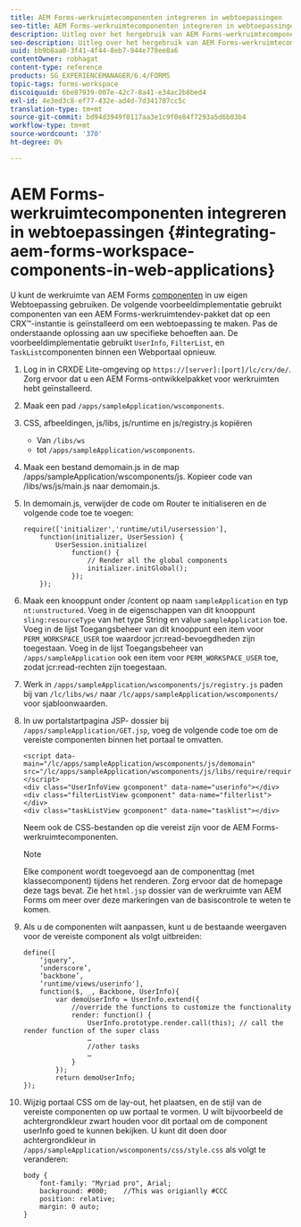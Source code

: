 ```yaml
---
title: AEM Forms-werkruimtecomponenten integreren in webtoepassingen
seo-title: AEM Forms-werkruimtecomponenten integreren in webtoepassingen
description: Uitleg over het hergebruik van AEM Forms-werkruimtecomponenten in uw eigen webapps om functionaliteit te benutten en verregaande integratie te bieden.
seo-description: Uitleg over het hergebruik van AEM Forms-werkruimtecomponenten in uw eigen webapps om functionaliteit te benutten en verregaande integratie te bieden.
uuid: bb9b8aa0-3f41-4f44-8eb7-944e778ee8a6
contentOwner: robhagat
content-type: reference
products: SG_EXPERIENCEMANAGER/6.4/FORMS
topic-tags: forms-workspace
discoiquuid: 6be87939-007e-42c7-8a41-e34ac2b8bed4
exl-id: 4e3ed3c8-ef77-432e-ad4d-7d341787cc5c
translation-type: tm+mt
source-git-commit: bd94d3949f0117aa3e1c9f0e84f7293a5d6b03b4
workflow-type: tm+mt
source-wordcount: '370'
ht-degree: 0%

---
```


# AEM Forms-werkruimtecomponenten integreren in webtoepassingen {#integrating-aem-forms-workspace-components-in-web-applications}

U kunt de werkruimte van AEM Forms [componenten](/help/forms/using/description-reusable-components.md) in uw eigen Webtoepassing gebruiken. De volgende voorbeeldimplementatie gebruikt componenten van een AEM Forms-werkruimtendev-pakket dat op een CRX™-instantie is geïnstalleerd om een webtoepassing te maken. Pas de onderstaande oplossing aan uw specifieke behoeften aan. De voorbeeldimplementatie gebruikt `UserInfo`, `FilterList`, en `TaskList`componenten binnen een Webportaal opnieuw.

1. Log in in CRXDE Lite-omgeving op `https://[server]:[port]/lc/crx/de/`. Zorg ervoor dat u een AEM Forms-ontwikkelpakket voor werkruimten hebt geïnstalleerd.
1. Maak een pad `/apps/sampleApplication/wscomponents`.
1. CSS, afbeeldingen, js/libs, js/runtime en js/registry.js kopiëren

   * Van `/libs/ws`
   * tot `/apps/sampleApplication/wscomponents`.

1. Maak een bestand demomain.js in de map /apps/sampleApplication/wscomponents/js. Kopieer code van /libs/ws/js/main.js naar demomain.js.
1. In demomain.js, verwijder de code om Router te initialiseren en de volgende code toe te voegen:

   ```
   require(['initializer','runtime/util/usersession'], 
       function(initializer, UserSession) { 
           UserSession.initialize( 
               function() { 
                   // Render all the global components
                   initializer.initGlobal();  
               }); 
       });
   ```

1. Maak een knooppunt onder /content op naam `sampleApplication` en typ `nt:unstructured`. Voeg in de eigenschappen van dit knooppunt `sling:resourceType` van het type String en value `sampleApplication` toe. Voeg in de lijst Toegangsbeheer van dit knooppunt een item voor `PERM_WORKSPACE_USER` toe waardoor jcr:read-bevoegdheden zijn toegestaan. Voeg in de lijst Toegangsbeheer van `/apps/sampleApplication` ook een item voor `PERM_WORKSPACE_USER` toe, zodat jcr:read-rechten zijn toegestaan.
1. Werk in `/apps/sampleApplication/wscomponents/js/registry.js` paden bij van `/lc/libs/ws/` naar `/lc/apps/sampleApplication/wscomponents/` voor sjabloonwaarden.
1. In uw portalstartpagina JSP- dossier bij `/apps/sampleApplication/GET.jsp`, voeg de volgende code toe om de vereiste componenten binnen het portaal te omvatten.

   ```as3
   <script data-main="/lc/apps/sampleApplication/wscomponents/js/demomain" src="/lc/apps/sampleApplication/wscomponents/js/libs/require/require.js"></script>
   <div class="UserInfoView gcomponent" data-name="userinfo"></div> 
   <div class="filterListView gcomponent" data-name="filterlist"></div> 
   <div class="taskListView gcomponent" data-name="tasklist"></div> 
   ```

   Neem ook de CSS-bestanden op die vereist zijn voor de AEM Forms-werkruimtecomponenten.

   >[!NOTE]
   >
   >Elke component wordt toegevoegd aan de componenttag (met klassecomponent) tijdens het renderen. Zorg ervoor dat de homepage deze tags bevat. Zie het `html.jsp` dossier van de werkruimte van AEM Forms om meer over deze markeringen van de basiscontrole te weten te komen.

1. Als u de componenten wilt aanpassen, kunt u de bestaande weergaven voor de vereiste component als volgt uitbreiden:

   ```as3
   define([ 
       ‘jquery’, 
       ‘underscore’, 
       ‘backbone’, 
       ‘runtime/views/userinfo'],
       function($, _, Backbone, UserInfo){ 
           var demoUserInfo = UserInfo.extend({ 
               //override the functions to customize the functionality 
               render: function() { 
                   UserInfo.prototype.render.call(this); // call the render function of the super class 
                   … 
                   //other tasks 
                   … 
               } 
           }); 
           return demoUserInfo; 
   });
   ```

1. Wijzig portaal CSS om de lay-out, het plaatsen, en de stijl van de vereiste componenten op uw portaal te vormen. U wilt bijvoorbeeld de achtergrondkleur zwart houden voor dit portaal om de component userInfo goed te kunnen bekijken. U kunt dit doen door achtergrondkleur in `/apps/sampleApplication/wscomponents/css/style.css` als volgt te veranderen:

   ```as3
   body {
       font-family: "Myriad pro", Arial;
       background: #000;    //This was origianlly #CCC    
       position: relative;
       margin: 0 auto;
   }
   ```
